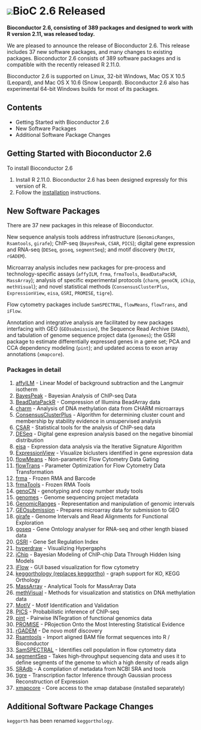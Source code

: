 # ![](/images/icons/blog.gif)BioC 2.6 Released #

**Bioconductor 2.6, consisting of 389 packages and designed to work with R
version 2.11, was released today.**

We are pleased to announce the release of Bioconductor 2.6. This release
includes 37 new software packages, and many changes to existing packages.
Bioconductor 2.6 consists of 389 software packages and is compatible with
the recently released R 2.11.0.

Bioconductor 2.6 is supported on Linux, 32-bit Windows, Mac OS X 10.5
(Leopard), and Mac OS X 10.6 (Snow Leopard). Bioconductor 2.6 also has
experimental 64-bit Windows builds for most of its packages.

## Contents ##

* Getting Started with Bioconductor 2.6
* New Software Packages
* Additional Software Package Changes

## Getting Started with Bioconductor 2.6 ##

To install Bioconductor 2.6

1. Install R 2.11.0.  Bioconductor 2.6 has been designed expressly for this
   version of R.
1. Follow the [installation](/install/) instructions.

## New Software Packages ##

There are 37 new packages in this release of Bioconductor.

New sequence analysis tools address infrastructure (`GenomicRanges`,
`Rsamtools`, `girafe`); ChIP-seq (`BayesPeak`, `CSAR`, `PICS`); digital gene
expression and RNA-seq (`DESeq`, `goseq`, `segmentSeq`); and motif discovery
(`MotIV`, `rGADEM`).

Microarray analysis includes new packages for pre-process and
technology-specific assays (`affyILM`, `frma`, `frmaTools`, `BeadDataPackR`,
`MassArray`); analysis of specific experimental protocols (`charm`, `genoCN`,
`iChip`, `methVisual`); and novel statistical methods (`ConsensusClusterPlus`,
`ExpressionView`, `eisa`, `GSRI`, `PROMISE`, `tigre`).

Flow cytometry packages include `SamSPECTRAL`, `flowMeans`, `flowTrans`, and
`iFlow`.

Annotation and integrative analysis are facilitated by new packages interfacing
with GEO (`GEOsubmission`), the Sequence Read Archive (`SRAdb`), and tabulation
of genome sequence project data (`genomes`); the GSRI package to estimate
differentially expressed genes in a gene set; PCA and CCA dependency modeling
(`pint`); and updated access to exon array annotations (`xmapcore`).

### Packages in detail ###

1. [affyILM](http://www.bioconductor.org/packages/2.6/bioc/html/affyILM.html) -
   Linear Model of background subtraction and the Langmuir isotherm
1. [BayesPeak](http://www.bioconductor.org/packages/2.6/bioc/html/BayesPeak.html) -
   Bayesian Analysis of ChIP-seq Data
1. [BeadDataPackR](http://www.bioconductor.org/packages/2.6/bioc/html/BeadDataPackR.html) -
   Compression of Illumina BeadArray data
1. [charm](http://www.bioconductor.org/packages/2.6/bioc/html/charm.html) -
   Analysis of DNA methylation data from CHARM microarrays
1. [ConsensusClusterPlus](http://www.bioconductor.org/packages/2.6/bioc/html/ConsensusClusterPlus.html) -
   Algorithm for determining cluster count and membership by stability evidence
   in unsupervised analysis
1. [CSAR](http://www.bioconductor.org/packages/2.6/bioc/html/CSAR.html) -
   Statistical tools for the analysis of ChIP-seq data
1. [DESeq](http://www.bioconductor.org/packages/2.6/bioc/html/DESeq.html) -
   Digital gene expresion analysis based on the negative binomial distribution
1. [eisa](http://www.bioconductor.org/packages/2.6/bioc/html/eisa.html) -
   Expression data analysis via the Iterative Signature Algorithm
1. [ExpressionView](http://www.bioconductor.org/packages/2.6/bioc/html/ExpressionView.html) -
   Visualize biclusters identified in gene expression data
1. [flowMeans](http://www.bioconductor.org/packages/2.6/bioc/html/flowMeans.html) -
   Non-parametric Flow Cytometry Data Gating
1. [flowTrans](http://www.bioconductor.org/packages/2.6/bioc/html/flowTrans.html) -
   Parameter Optimization for Flow Cytometry Data Transformation
1. [frma](http://www.bioconductor.org/packages/2.6/bioc/html/frma.html) -
   Frozen RMA and Barcode
1. [frmaTools](http://www.bioconductor.org/packages/2.6/bioc/html/frmaTools.html) -
   Frozen RMA Tools
1. [genoCN](http://www.bioconductor.org/packages/2.6/bioc/html/genoCN.html) -
   genotyping and copy number study tools
1. [genomes](http://www.bioconductor.org/packages/2.6/bioc/html/genomes.html) -
   Genome sequencing project metadata
1. [GenomicRanges](http://www.bioconductor.org/packages/2.6/bioc/html/GenomicRanges.html) -
   Representation and manipulation of genomic intervals
1. [GEOsubmission](http://www.bioconductor.org/packages/2.6/bioc/html/GEOsubmission.html) -
   Prepares microarray data for submission to GEO
1. [girafe](http://www.bioconductor.org/packages/2.6/bioc/html/girafe.html) -
   Genome Intervals and Read Alignments for Functional Exploration
1. [goseq](http://www.bioconductor.org/packages/2.6/bioc/html/goseq.html) -
   Gene Ontology analyser for RNA-seq and other length biased data
1. [GSRI](http://www.bioconductor.org/packages/2.6/bioc/html/GSRI.html) -
   Gene Set Regulation Index
1. [hyperdraw](http://www.bioconductor.org/packages/2.6/bioc/html/hyperdraw.html) -
   Visualizing Hypergaphs
1. [iChip](http://www.bioconductor.org/packages/2.6/bioc/html/iChip.html) -
   Bayesian Modeling of ChIP-chip Data Through Hidden Ising Models
1. [iFlow](http://www.bioconductor.org/packages/2.6/bioc/html/iFlow.html) -
   GUI based visualization for flow cytometry
1. [keggorthology (replaces keggortho)](http://www.bioconductor.org/packages/2.6/bioc/html/keggorthology.html) -
   graph support for KO, KEGG Orthology
1. [MassArray](http://www.bioconductor.org/packages/2.6/bioc/html/MassArray.html) -
   Analytical Tools for MassArray Data
1. [methVisual](http://www.bioconductor.org/packages/2.6/bioc/html/methVisual.html) -
   Methods for visualization and statistics on DNA methylation data
1. [MotIV](http://www.bioconductor.org/packages/2.6/bioc/html/MotIV.html) -
   Motif Identification and Validation
1. [PICS](http://www.bioconductor.org/packages/2.6/bioc/html/PICS.html) -
   Probabilistic inference of ChIP-seq
1. [pint](http://www.bioconductor.org/packages/2.6/bioc/html/pint.html) -
   Pairwise INTegration of functional genomics data
1. [PROMISE](http://www.bioconductor.org/packages/2.6/bioc/html/PROMISE.html) -
   PRojection Onto the Most Interesting Statistical Evidence
1. [rGADEM](http://www.bioconductor.org/packages/2.6/bioc/html/rGADEM.html) -
   De novo motif discovery
1. [Rsamtools](http://www.bioconductor.org/packages/2.6/bioc/html/Rsamtools.html) -
   Import aligned BAM file format sequences into R / Bioconductor
1. [SamSPECTRAL](http://www.bioconductor.org/packages/2.6/bioc/html/SamSPECTRAL.html) -
   Identifies cell population in flow cytometry data
1. [segmentSeq](http://www.bioconductor.org/packages/2.6/bioc/html/segmentSeq.html) -
   Takes high-throughput sequencing data and uses it to define segments of the
   genome to which a high density of reads align
1. [SRAdb](http://www.bioconductor.org/packages/2.6/bioc/html/SRAdb.html) -
   A compilation of metadata from NCBI SRA and tools
1. [tigre](http://www.bioconductor.org/packages/2.6/bioc/html/tigre.html) -
   Transcription factor Inference through Gaussian process Reconstruction of
   Expression
1. [xmapcore](http://www.bioconductor.org/packages/2.6/bioc/html/xmapcore.html) -
   Core access to the xmap database (installed separately)

## Additional Software Package Changes ##

`keggorth` has been renamed `keggorthology`.

